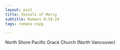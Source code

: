 ```yaml
---
layout: post
title: Vessels of Mercy
subtitle: Romans 9:19-24
tags: romans nspg

---
```


North Shore Pacific Grace Church (North Vancouver)
